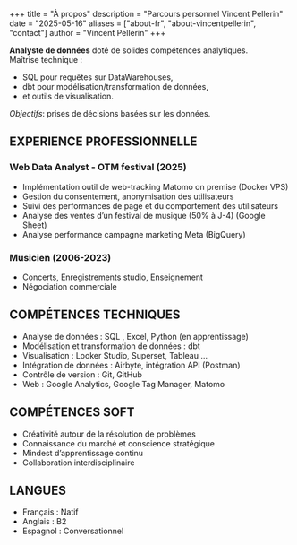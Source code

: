 +++
title = "À propos"
description = "Parcours personnel Vincent Pellerin" 
date = "2025-05-16" 
aliases = ["about-fr", "about-vincentpellerin", "contact"] 
author = "Vincent Pellerin" 
+++


**Analyste de données** doté de solides compétences analytiques.\
Maîtrise technique :
- SQL pour requêtes sur DataWarehouses,
- dbt pour modélisation/transformation de données,
- et outils de visualisation.

*Objectifs*: prises de décisions basées sur les données.

## EXPERIENCE PROFESSIONNELLE

### Web Data Analyst - OTM festival (2025)

- Implémentation outil de web-tracking Matomo on premise (Docker VPS)
- Gestion du consentement, anonymisation des utilisateurs
- Suivi des performances de page et du comportement des utilisateurs
- Analyse des ventes d’un festival de musique (50% à J-4) (Google Sheet)
- Analyse performance campagne marketing Meta (BigQuery)

### Musicien (2006-2023)

- Concerts, Enregistrements studio, Enseignement
- Négociation commerciale

## COMPÉTENCES TECHNIQUES

- Analyse de données : SQL , Excel, Python (en apprentissage)
- Modélisation et transformation de données : dbt 
- Visualisation : Looker Studio,  Superset, Tableau …
- Intégration de données : Airbyte, intégration API (Postman)
- Contrôle de version : Git, GitHub
- Web : Google Analytics, Google Tag Manager, Matomo

## COMPÉTENCES SOFT

- Créativité autour de la résolution de problèmes
- Connaissance du marché et conscience stratégique
- Mindest d’apprentissage continu
- Collaboration interdisciplinaire

## LANGUES

- Français : Natif  
- Anglais : B2  
- Espagnol : Conversationnel
